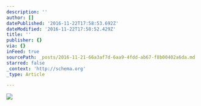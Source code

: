 ```yaml
---
description: ''
author: []
datePublished: '2016-11-22T17:58:53.692Z'
dateModified: '2016-11-22T17:58:52.429Z'
title: ''
publisher: {}
via: {}
inFeed: true
sourcePath: _posts/2016-11-21-66a3af7d-6aa9-4fdd-ab67-f8b00402a6da.md
starred: false
_context: 'http://schema.org'
_type: Article

---
```

![](https://the-grid-user-content.s3-us-west-2.amazonaws.com/97fbc7f9-ba13-4c94-9315-8fd1484ff9e3.jpg)